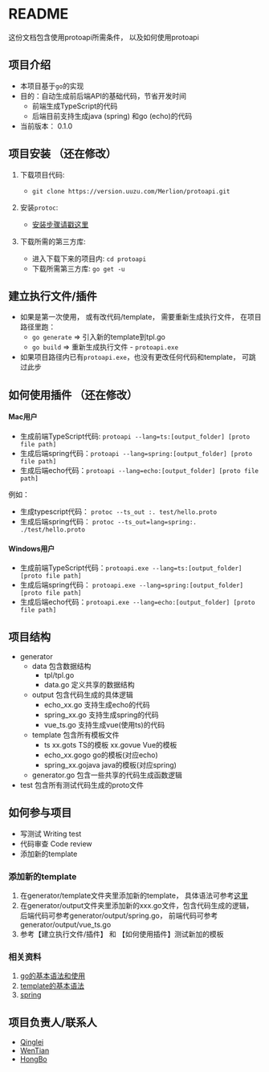 # README #

这份文档包含使用protoapi所需条件， 以及如何使用protoapi

## 项目介绍

* 本项目基于`go`的实现
* 目的：自动生成前后端API的基础代码，节省开发时间
    * 前端生成TypeScript的代码
    * 后端目前支持生成java (spring) 和go (echo)的代码
* 当前版本： 0.1.0

## 项目安装 （还在修改）

1. 下载项目代码:
    * `git clone https://version.uuzu.com/Merlion/protoapi.git`

2. 安装`protoc`:
    * [安装步骤请戳这里](http://google.github.io/proto-lens/installing-protoc.html)

3. 下载所需的第三方库:
    * 进入下载下来的项目内: `cd protoapi`
    * 下载所需第三方库: `go get -u`

## 建立执行文件/插件

* 如果是第一次使用， 或有改代码/template， 需要重新生成执行文件， 在项目路径里跑：
    * `go generate` => 引入新的template到tpl.go
    * `go build` => 重新生成执行文件 - `protoapi.exe`
* 如果项目路径内已有`protoapi.exe`，也没有更改任何代码和template， 可跳过此步

## 如何使用插件 （还在修改）

#### Mac用户

* 生成前端TypeScript代码: `protoapi --lang=ts:[output_folder] [proto file path]`
* 生成后端spring代码：`protoapi --lang=spring:[output_folder] [proto file path]`
* 生成后端echo代码：`protoapi --lang=echo:[output_folder] [proto file path]`

例如：
* 生成typescript代码： `protoc --ts_out :. test/hello.proto`
* 生成后端spring代码： `protoc --ts_out=lang=spring:. ./test/hello.proto`

#### Windows用户

* 生成前端TypeScript代码：`protoapi.exe --lang=ts:[output_folder] [proto file path]`
* 生成后端spring代码： `protoapi.exe --lang=spring:[output_folder] [proto file path]`
* 生成后端echo代码：`protoapi.exe --lang=echo:[output_folder] [proto file path]`


## 项目结构
* generator
    * data 包含数据结构
        * tpl/tpl.go
        * data.go 定义共享的数据结构
    * output 包含代码生成的具体逻辑
        * echo_xx.go 支持生成echo的代码
        * spring_xx.go 支持生成spring的代码
        * vue_ts.go 支持生成vue(使用ts)的代码
    * template 包含所有模板文件
        * ts
            xx.gots TS的模板
            xx.govue Vue的模板
        * echo_xx.gogo go的模板(对应echo)
        * spring_xx.gojava java的模板(对应spring)
    * generator.go 包含一些共享的代码生成函数逻辑
* test 包含所有测试代码生成的proto文件

## 如何参与项目

* 写测试 Writing test
* 代码审查 Code review
* 添加新的template

### 添加新的template

1. 在generator/template文件夹里添加新的template， 具体语法可参考[这里](https://golang.org/pkg/text/template/)
2. 在generator/output文件夹里添加新的xxx.go文件，包含代码生成的逻辑， 后端代码可参考generator/output/spring.go， 前端代码可参考generator/output/vue_ts.go
3. 参考【建立执行文件/插件】 和 【如何使用插件】测试新加的模板

### 相关资料
1. [go的基本语法和使用](https://golang.org/doc/)
2. [template的基本语法](https://golang.org/pkg/text/template/)
3. [spring](https://spring.io/guides)


## 项目负责人/联系人

- [Qinglei](ZHUQL@YOOZOO.COM)
- [WenTian](WengW@yoozoo.com)
- [HongBo](WuHongbo@yoozoo.com)